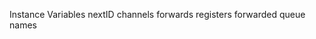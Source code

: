 Instance Variables
	nextID	<SmallInteger> 
	channels	<Dictionary key: SmallInteger value: SSH2Channel> 
	forwards	<Set of: String> registers forwarded queue names


